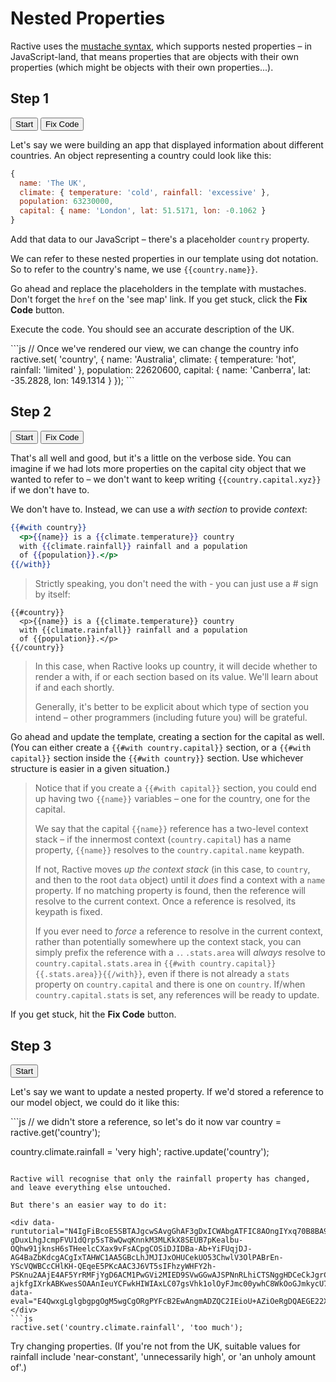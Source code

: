 # Nested Properties

Ractive uses the [mustache syntax](/concepts/templates/mustaches/), which supports nested properties – in JavaScript-land, that means properties that are objects with their own properties (which might be objects with their own properties...).

## Step 1
<div class="tutorial">
  <button data-tutorial="N4IgFiBcoE5SBTAJgcwSAvgGhAF3gDxICWAbgATFIC8AOngIYxq70B8BA9CaW7QHYCCAZwDGMYgAdclGvVwIAtpIA2DBfXK4AnpIR08CAB65OMBqNxkE7AbVwEwAJjYBhAPYBXfrhjbykjDuAGbEKghcznyCrDEEkmwAcgCCALIAogD6ABLpAErplMLkDOQAKumpAAr5yWUAqgU5+YWiXj5+5ADuxLhg5HnJAJKJAGLJADITzQXk5sT8wQwqKiX8SCUB7pKealbu-OQh5FUA8lX1E3VDp4kz6QB0XAl2sfbxbGVgCOSiDJK9Za-Xr+YjFVzJKpDMqTTIpDL3cgACgIpTAMAQwWoAHIwLhcJJhJBOJxFP9hA8UO53Chwg82g9PABrUnkziqCwITgQqEw6bwrK5AqcAACVzK0PqABFBS0sBNbgBxSUy+5YACMTgAXtitEwWDjMgAjNT8JnYtjCBA-MmSLgMNgASie7OiXDEEmkbBAOGE8FITDmFispB+1HI-AQXQGwesSOAAnIeuYCFwkHI2IAxLh9ansVhE1olByFOmswplHsEPnC0h1Ax0wnDknfu1fNpGxhyCTyAQALR9uYIDmiH59H7ALs9Pqt7zt8h1nOFjACDCOgDcmCAA">Start</button>
  <button data-run="true" data-tutorial="N4IgFiBcoE5SBTAJgcwSAvgGhAF3gDxICWAbgATFIC8AOngIYxq70B8BA9CaW7QHYCCAZwDGMYgAdclGvVwIAtpIA2DBfXK4AnpIR08CAB65OMBqNxkE7AbVwEwAJjYBhAPYBXfrhjbykjDuAGbEKghcznyCrDEEkmzAwKJePn4AdPwMiggYGJTC5AzkSSnevtrpoirEiuoI6QrKCOa4njC5+WVp-gDuxLhgJcmpFVU1dQrp5sT8wQwqKnnkM3MLKkX8SEUB7pKealbu-OQhw91jknsH6sTHeelcCXax9vFsACpgCOSiDJIDBa-Ab+YiFUqjDJ-AG4BaZbKdcgACgIxTAHWC1AA5GBcLhJMJIJxOHUCekUO53ChwlV3OlPABrEn-YScVQWBCcCHlKH-QEqeE5PKcAAC3J6VT5sIFhzyWHFY2h-PSKnu2AAjE4AF5YrRMFjYgD6ACM1PwGVi2MIED9SVwGGwAJSPNnRLhiCTSNggHDCeCkJgrCxWUg-ajkfgIXrkABKwesSOAAnIeuYCFwkHIWIAxLC07gsVhk1olOyFJmc00ywhC8WkOoGJmkycU79Idom8XWxGERWvj8AKoAaVrLe71Vq9SbJearXaCArKRUSELQdm80WFeMogQwmE1l12C7rau+0Od34mYAbABmJw3gAMT4fRbHraV0unWRyFYAMsckGOVdDkzABWdV0nAgB2dUsHIVVL3IABaB90nVB8ryccgMGPHCWzwjBHQAbgETAgA">Fix Code</button>
</div>

Let's say we were building an app that displayed information about different countries. An object representing a country could look like this:

```js
{
  name: 'The UK',
  climate: { temperature: 'cold', rainfall: 'excessive' },
  population: 63230000,
  capital: { name: 'London', lat: 51.5171, lon: -0.1062 }
}
```

Add that data to our JavaScript – there's a placeholder `country` property.

We can refer to these nested properties in our template using dot notation. So to refer to the country's name, we use `{{country.name}}`.

Go ahead and replace the placeholders in the template with mustaches. Don't forget the `href` on the 'see map' link. If you get stuck, click the **Fix Code** button.

Execute the code. You should see an accurate description of the UK.

<div data-runtutorial="N4IgFiBcoE5SBTAJgcwSAvgGhAF3gDxICWAbgATFIC8AOngIYxq70B8BA9CaW7QHYCCAZwDGMYgAdclGvVwIAtpIA2DBfXK4AnpIR08CAB65OMBqNxkE7AbVwEwAJjYBhAPYBXfrhjbykjDuAGbEKghcznyCrDEEkmzAwKJePn4AdPwMiggYGJTC5AzkSSnevtrpoirEiuoI6QrKCOa4njC5+WVp-gDuxLhgJcmpFVU1dQrp5sT8wQwqKnnkM3MLKkX8SEUB7pKealbu-OQhw91jknsH6sTHeelcCXax9vFsACpgCOSiDJIDBa-Ab+YiFUqjDJ-AG4BaZbKdcgACgIxTAHWC1AA5GBcLhJMJIJxOHUCekUO53ChwlV3OlPABrEn-YScVQWBCcCHlKH-QEqeE5PKcAAC3J6VT5sIFhzyWHFY2h-PSKnu2AAjE4AF5YrRMFjYgD6ACM1PwGVi2MIED9SVwGGwAJSPNnRLhiCTSNggHDCeCkJgrCxWUg-ajkfgIXrkABKwesSOAAnIeuYCFwkHIWIAxLC07gsVhk1olOyFJmc00ywhC8WkOoGJmkycU79Idom8XWxGERWvj8AKoAaVrLe71Vq9SbJearXaCArKRUSELQdm80WFeMogQwmE1l12C7rau+0Od34mYAbABmJw3gAMT4fRbHraV0unWRyFYAMsckGOVdDkzABWdV0nAgB2dUsHIVVL3IABaB90nVB8ryccgMGPHCWzwjBHQAbgETAgA" data-eval="PTAEHkDsGMFNQO6wOQDd4CdaQCayzqAPYCuGoqAlrAgDSLzQCGko0AFiwObwAu7jUpF4YAnqEqQAZkQBQGJtF6V0AOgDOsXgApQyaEJGjk9AN6zQoSEwC2sAFx6AgiXUimAG0pMTFtl5smXgdQU1BgmwAHfCCyEOR2Il4TUAVJKU8PR2QAymCcZFAAX1o-SKJIkg8gyiJIRwAmBoA2BoAGZra20stmSLzPRzDrO2yAYRYAI3wFFOreRwBaAGYAVlUGgA4t+g86xwBGABYATlUD5ePi2SKASgBuWSA"></div>
```js
// Once we've rendered our view, we can change the country info
ractive.set( 'country', {
  name: 'Australia',
  climate: { temperature: 'hot', rainfall: 'limited' },
  population: 22620600,
  capital: { name: 'Canberra', lat: -35.2828, lon: 149.1314 }
});
```

## Step 2
<div class="tutorial">
	<button data-tutorial="N4IgFiBcoE5SBTAJgcwSAvgGhAF3gDxICWAbgATFIC8AOngIYxq70B8BA9CaW7QHYCCAZwDGMYgAdclGvVwIAtpIA2DBfXK4AnpIR08CAB65OMBqNxkE7AbVwEwAJjYBhAPYBXfrhjbykjDuAGbEKghcznyCrDEEkmzAwKJePn4AdPwMiggYGJTC5AzkSSnevtrpoirEiuoI6QrKCOa4njC5+WVp-gDuxLhgJcmpFVU1dQrp5sT8wQwqKnnkM3MLKkX8SEUB7pKealbu-OQhw91jknsH6sTHeelcCXax9vFsACpgCOSiDJIDBa-Ab+YiFUqjDJ-AG4BaZbKdcgACgIxTAHWC1AA5GBcLhJMJIJxOHUCekUO53ChwlV3OlPABrEn-YScVQWBCcCHlKH-QEqeE5PKcAAC3J6VT5sIFhzyWHFY2h-PSKnu2AAjE4AF5YrRMFjYgD6ACM1PwGVi2MIED9SVwGGwAJSPNnRLhiCTSNggHDCeCkJgrCxWUg-ajkfgIXrkABKwesSOAAnIeuYCFwkHIWIAxLC07gsVhk1olOyFJmc00ywhC8WkOoGJmkycU79Idom8XWxGERWvj8AKoAaVrLe71Vq9SbJearXaCArKRUSELQdm80WFeMogQwmE1l12C7rau+0Od34mYAbABmJw3gAMT4fRbHraV0unWRyFYAMsckGOVdDkzABWdV0nAgB2dUsHIVVL3IABaB90nVB8ryccgMGPHCWzwjBHQAbkwIA">Start</button>
	<button data-run="true" data-tutorial="N4IgFiBcoE5SBTAJgcwSAvgGhAF3gDxICWAbgATFIC8AOngIYxq70B8BA9CaW7QHYCCAZwDGMYgAdclGvVwIAtpIA2DBfXK4AnpIR08CAB65OMBqNxkE7AbVwEwAJjYBhAPYBXfrhjbykjDuAGbEKghcznyCrDHAwADEAO7EuGDkol4+fhgYdjLkBJJs8fwMigi5lMLkDOTxoirEiuoIAHQKygjmuJ4wlRgZWb7+KWn1wI3NrW3mxPzBDCoqVXMLSyq1-Ei1Ae6SnmpW7vzkIROS+4fqxCe5bVzF+fnkE8mp6aIMkqlLuS+vQrFAAqYAQGW+v02olS-mINVK5QG5AAFAQ6mB+sFqAByMC4XCSYSQTicFpEtoodzuFDhNqZNqeADWZO+wk4qgsCE4iIquU4AAF4kdclhhXdsABGJwALxxWiYLFxAH0AEZqfhMnFsYQIcHkrgMNgASgeHOi9le8U4YzA-xi+WttvtXDEEmkbBAOGE8FITHI5ks1nI1HI-AQSXIACULFZSAgUcABK9cIqELhIOQcQlU8x0zisMmtEpOQpM9nOqWEAWi0h1AxM0nToDMt4Ro2i4Cw0jy6DwQBVADSNebXamLTL9WLXR6fQQ5cyKiQBYDDHmi2W5eMogQwmE1nl2E7gMuByOt34mYAbABmJw3gAMT4fhdHLchqZUje7FXLABkTiQE4VyOTMAFZJTaCCAHZJSwcgVBOTMAFoHzaSUHyvJxyDyN9cNeXCMGNABuTAgA">Fix Code</button>
</div>

That's all well and good, but it's a little on the verbose side. You can imagine if we had lots more properties on the capital city object that we wanted to refer to – we don't want to keep writing `{{country.capital.xyz}}` if we don't have to.

We don't have to. Instead, we can use a _with section_ to provide _context_:

```handlebars
{{#with country}}
  <p>{{name}} is a {{climate.temperature}} country
  with {{climate.rainfall}} rainfall and a population
  of {{population}}.</p>
{{/with}}
```

> Strictly speaking, you don't need the with - you can just use a # sign by itself:
> 
    {{#country}}
      <p>{{name}} is a {{climate.temperature}} country
      with {{climate.rainfall}} rainfall and a population
      of {{population}}.</p>
    {{/country}}
> In this case, when Ractive looks up country, it will decide whether to render a with, if or each section based on its value. We'll learn about if and each shortly.
>
> Generally, it's better to be explicit about which type of section you intend – other programmers (including future you) will be grateful.

Go ahead and update the template, creating a section for the capital as well. (You can either create a `{{#with country.capital}}` section, or a  `{{#with capital}}` section inside the `{{#with country}}` section. Use whichever structure is easier in a given situation.)

> Notice that if you create a `{{#with capital}}` section, you could end up having two `{{name}}` variables – one for the country, one for the capital.
> 
> We say that the capital `{{name}}` reference has a two-level context stack – if the innermost context (`country.capital`) has a name property, `{{name}}` resolves to the `country.capital.name` keypath.
> 
> If not, Ractive moves _up the context stack_ (in this case, to `country`, and then to the root `data` object) until it _does_ find a context with a `name` property. If no matching property is found, then the reference will resolve to the current context. Once a reference is resolved, its keypath is fixed.
>
> If you ever need to _force_ a reference to resolve in the current context, rather than potentially somewhere up the context stack, you can simply prefix the reference with a `.`. `.stats.area` will _always_ resolve to `country.capital.stats.area` in `{{#with country.capital}}{{.stats.area}}{{/with}}`, even if there is not already a `stats` property on `country.capital` and there is one on `country`. If/when `country.capital.stats` is set, any references will be ready to update.

If you get stuck, hit the **Fix Code** button.

## Step 3
<div class="tutorial">
	<button data-tutorial="N4IgFiBcoE5SBTAJgcwSAvgGhAF3gDxICWAbgATFIC8AOngIYxq70B8BA9CaW7QHYCCAZwDGMYgAdclGvVwIAtpIA2DBfXK4AnpIR08CAB65OMBqNxkE7AbVwEwAJjYBhAPYBXfrhjbykjDuAGbEKghcznyCrDEEkmzAwKJePn4AdPwMiggYGJTC5AzkSSnevtrpoirEiuoI6QrKCOa4njC5+WVp-gDuxLhgJcmpFVU1dQrp5sT8wQwqKnnkM3MLKkX8SEUB7pKealbu-OQhw91jknsH6sTHeelcCXax9vFsACpgCOSiDJIDBa-Ab+YiFUqjDJ-AG4BaZbKdcgACgIxTAHWC1AA5GBcLhJMJIJxOHUCekUO53ChwlV3OlPABrEn-YScVQWBCcCHlKH-QEqeE5PKcAAC3J6VT5sIFhzyWHFY2h-PSKnu2AAjE4AF5YrRMFjYgD6ACM1PwGVi2MIED9SVwGGwAJSPNnRLhiCTSNggHDCeCkJgrCxWUg-ajkfgIXrkABKwesSOAAnIeuYCFwkHIWIAxLC07gsVhk1olOyFJmc00ywhC8WkOoGJmkycU79Idom8XWxGERWvj8AKoAaVrLe71Vq9SbJearXaCArKRUSELQdm80WFeMogQwmE1l12C7rau+0Od34mYAbABmJw3gAMT4fRbHraV0unWRyFYAMsckGOVdDkzABWdV0nAgB2dUsHIVVL3IABaB90nVB8ryccgMGPHCWzwjBHQAbkwIA">Start</button>
</div>

Let's say we want to update a nested property. If we'd stored a reference to our model object, we could do it like this:

<div data-runtutorial="N4IgFiBcoE5SBTAJgcwSAvgGhAF3gDxICWAbgATFIC8AOngIYxq70B8BA9CaW7QHYCCAZwDGMYgAdclGvVwIAtpIA2DBfXK4AnpIR08CAB65OMBqNxkE7AbVwEwAJjYBhAPYBXfrhjbykjDuAGbEKghcznyCrDEEkmzAwKJePn4AdPwMiggYGJTC5AzkSSnevtrpoirEiuoI6QrKCOa4njC5+WVp-gDuxLhgJcmpFVU1dQrp5sT8wQwqKnnkM3MLKkX8SEUB7pKealbu-OQhw91jknsH6sTHeelcCXax9vFsACpgCOSiDJIDBa-Ab+YiFUqjDJ-AG4BaZbKdcgACgIxTAHWC1AA5GBcLhJMJIJxOHUCekUO53ChwlV3OlPABrEn-YScVQWBCcCHlKH-QEqeE5PKcAAC3J6VT5sIFhzyWHFY2h-PSKnu2AAjE4AF5YrRMFjYgD6ACM1PwGVi2MIED9SVwGGwAJSPNnRLhiCTSNggHDCeCkJgrCxWUg-ajkfgIXrkABKwesSOAAnIeuYCFwkHIWIAxLC07gsVhk1olOyFJmc00ywhC8WkOoGJmkycU79Idom8XWxGERWvj8AKoAaVrLe71Vq9SbJearXaCArKRUSELQdm80WFeMogQwmE1l12C7rau+0Od34mYAbABmJw3gAMT4fRbHraV0unWRyFYAMsckGOVdDkzABWdV0nAgB2dUsHIVVL3IABaB90nVB8ryccgMGPHCWzwjBHQAbkwIA" data-eval="PTAEHcFNQEwSxgOwOQBdQGdUHsBO0BDUfAM0n0QGNIAaTbUAG0lWQ1gbnUW3ACgAbgVyhK2AK6JUuAJ6gAvMQKVUcAZAB0AcxYAKZGMnSZyAJQBuPn0NTZGyozgBbAqk24CcRCQKNGC0GR1WVAACzgtUORLDxU1TXEABxhXSH0bYzNzIA"></div>
```js
// we didn't store a reference, so let's do it now
var country = ractive.get('country');

country.climate.rainfall = 'very high';
ractive.update('country');
```

Ractive will recognise that only the rainfall property has changed, and leave everything else untouched.

But there's an easier way to do it:

<div data-runtutorial="N4IgFiBcoE5SBTAJgcwSAvgGhAF3gDxICWAbgATFIC8AOngIYxq70B8BA9CaW7QHYCCAZwDGMYgAdclGvVwIAtpIA2DBfXK4AnpIR08CAB65OMBqNxkE7AbVwEwAJjYBhAPYBXfrhjbykjDuAGbEKghcznyCrDEEkmzAwKJePn4AdPwMiggYGJTC5AzkSSnevtrpoirEiuoI6QrKCOa4njC5+WVp-gDuxLhgJcmpFVU1dQrp5sT8wQwqKnnkM3MLKkX8SEUB7pKealbu-OQhw91jknsH6sTHeelcCXax9vFsACpgCOSiDJIDBa-Ab+YiFUqjDJ-AG4BaZbKdcgACgIxTAHWC1AA5GBcLhJMJIJxOHUCekUO53ChwlV3OlPABrEn-YScVQWBCcCHlKH-QEqeE5PKcAAC3J6VT5sIFhzyWHFY2h-PSKnu2AAjE4AF5YrRMFjYgD6ACM1PwGVi2MIED9SVwGGwAJSPNnRLhiCTSNggHDCeCkJgrCxWUg-ajkfgIXrkABKwesSOAAnIeuYCFwkHIWIAxLC07gsVhk1olOyFJmc00ywhC8WkOoGJmkycU79Idom8XWxGERWvj8AKoAaVrLe71Vq9SbJearXaCArKRUSELQdm80WFeMogQwmE1l12C7rau+0Od34mYAbABmJw3gAMT4fRbHraV0unWRyFYAMsckGOVdDkzABWdV0nAgB2dUsHIVVL3IABaB90nVB8ryccgMGPHCWzwjBHQAbkwIA" data-eval="E4QwxgLglgbgpgOgM5wgCgORgPYFcB2EwAngmADZQC2IEioU+AZiOeRgDQAEGE22XKrjAALDAEoA3EA"></div>
```js
ractive.set('country.climate.rainfall', 'too much');
```

Try changing properties. (If you're not from the UK, suitable values for rainfall include 'near-constant', 'unnecessarily high', or 'an unholy amount of'.)
